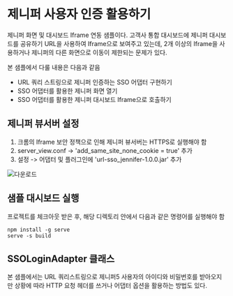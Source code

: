 # 제니퍼 사용자 인증 활용하기

제니퍼 화면 및 대시보드 Iframe 연동 샘플이다. 고객사 통합 대시보드에 제니퍼 대시보드를 공유하기 URL을 사용하여 Iframe으로 보여주고 있는데, 2개 이상의 Iframe을 사용하거나 제니퍼의 다른 화면으로 이동이 제한되는 문제가 있다.

본 샘플에서 다룰 내용은 다음과 같음

 - URL 쿼리 스트링으로 제니퍼 인증하는 SSO 어댑터 구현하기
 - SSO 어댑터를 활용한 제니퍼 화면 열기
 - SSO 어댑터를 활용한 제니퍼 대시보드 Iframe으로 호출하기

## 제니퍼 뷰서버 설정

 1. 크롬의 Iframe 보안 정책으로 인해 제니퍼 뷰서버는 HTTPS로 실행해야 함
 2. server_view.conf -> 'add_same_site_none_cookie = true' 추가
 3. 설정 -> 어댑터 및 플러그인에 'url-sso_jennifer-1.0.0.jar' 추가


![다운로드](https://user-images.githubusercontent.com/1277117/169983899-83c00ad9-da4e-4aff-bae1-d7c6d75df6e6.png)

## 샘플 대시보드 실행

프로젝트를 체크아웃 받은 후, 해당 디렉토리 안에서 다음과 같은 명령어를 실행해야 함

```shell
npm install -g serve
serve -s build
```

## SSOLoginAdapter 클래스

본 샘플에서는 URL 쿼리스트링으로 제니퍼5 사용자의 아이디와 비밀번호를 받아오지만 상황에 따라 HTTP 요청 헤더를 쓰거나 어댑터 옵션을 활용하는 방법도 있다.
